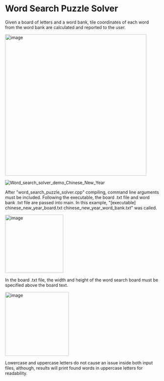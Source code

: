 # Word Search Puzzle Solver
Given a board of letters and a word bank, tile coordinates of each word from the word bank are calculated and reported to the user.

<img width="461" alt="image" src="https://user-images.githubusercontent.com/95982168/210907444-d65631ec-e7ce-49a7-8751-7de524d28b4e.png">

![Word_search_solver_demo_Chinese_New_Year](https://user-images.githubusercontent.com/95982168/210908412-7488b129-f360-4717-971f-be529246a4a6.gif)

After "word_search_puzzle_solver.cpp" compiling, command line arguments must be included. Following the executable, the board .txt file and word bank .txt file are passed into main. In this example, "[executable] chinese_new_year_board.txt chinese_new_year_word_bank.txt" was called.

<img width="190" alt="image" src="https://user-images.githubusercontent.com/95982168/210908961-eb6f9fa2-d51e-44ed-906f-0245394ea2a4.png">

In the board .txt file, the width and height of the word search board must be specified above the board text.

<img width="208" alt="image" src="https://user-images.githubusercontent.com/95982168/210909067-3b740a58-91ef-49e4-b497-29b6a109cef3.png">

Lowercase and uppercase letters do not cause an issue inside both input files, although, results will print found words in uppercase letters for readability.
